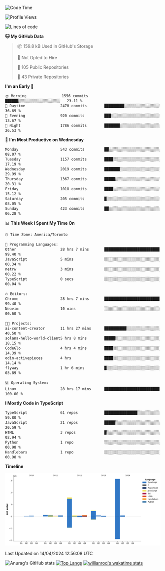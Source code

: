 <!--START_SECTION:waka-->
![Code Time](http://img.shields.io/badge/Code%20Time-1%2C423%20hrs%2017%20mins-blue)

![Profile Views](http://img.shields.io/badge/Profile%20Views-0-blue)

![Lines of code](https://img.shields.io/badge/From%20Hello%20World%20I%27ve%20Written-6.0%20million%20lines%20of%20code-blue)

**🐱 My GitHub Data** 

> 📦 159.8 kB Used in GitHub's Storage 
 > 
> 🚫 Not Opted to Hire
 > 
> 📜 105 Public Repositories 
 > 
> 🔑 43 Private Repositories 
 > 
**I'm an Early 🐤** 

```text
🌞 Morning                1556 commits        ██████░░░░░░░░░░░░░░░░░░░   23.11 % 
🌆 Daytime                2470 commits        █████████░░░░░░░░░░░░░░░░   36.69 % 
🌃 Evening                920 commits         ███░░░░░░░░░░░░░░░░░░░░░░   13.67 % 
🌙 Night                  1786 commits        ███████░░░░░░░░░░░░░░░░░░   26.53 % 
```
📅 **I'm Most Productive on Wednesday** 

```text
Monday                   543 commits         ██░░░░░░░░░░░░░░░░░░░░░░░   08.07 % 
Tuesday                  1157 commits        ████░░░░░░░░░░░░░░░░░░░░░   17.19 % 
Wednesday                2019 commits        ███████░░░░░░░░░░░░░░░░░░   29.99 % 
Thursday                 1367 commits        █████░░░░░░░░░░░░░░░░░░░░   20.31 % 
Friday                   1018 commits        ████░░░░░░░░░░░░░░░░░░░░░   15.12 % 
Saturday                 205 commits         █░░░░░░░░░░░░░░░░░░░░░░░░   03.05 % 
Sunday                   423 commits         ██░░░░░░░░░░░░░░░░░░░░░░░   06.28 % 
```


📊 **This Week I Spent My Time On** 

```text
🕑︎ Time Zone: America/Toronto

💬 Programming Languages: 
Other                    28 hrs 7 mins       █████████████████████████   99.40 % 
JavaScript               5 mins              ░░░░░░░░░░░░░░░░░░░░░░░░░   00.34 % 
netrw                    3 mins              ░░░░░░░░░░░░░░░░░░░░░░░░░   00.22 % 
TypeScript               0 secs              ░░░░░░░░░░░░░░░░░░░░░░░░░   00.04 % 

🔥 Editors: 
Chrome                   28 hrs 7 mins       █████████████████████████   99.40 % 
Neovim                   10 mins             ░░░░░░░░░░░░░░░░░░░░░░░░░   00.60 % 

🐱‍💻 Projects: 
ai-content-creator       11 hrs 27 mins      ██████████░░░░░░░░░░░░░░░   40.50 % 
solana-hello-world-client5 hrs 8 mins        █████░░░░░░░░░░░░░░░░░░░░   18.15 % 
CodeGlo                  4 hrs 4 mins        ████░░░░░░░░░░░░░░░░░░░░░   14.39 % 
odin-activepieces        4 hrs               ████░░░░░░░░░░░░░░░░░░░░░   14.14 % 
flyway                   1 hr 6 mins         █░░░░░░░░░░░░░░░░░░░░░░░░   03.89 % 

💻 Operating System: 
Linux                    28 hrs 17 mins      █████████████████████████   100.00 % 
```

**I Mostly Code in TypeScript** 

```text
TypeScript               61 repos            ███████████████░░░░░░░░░░   59.80 % 
JavaScript               21 repos            █████░░░░░░░░░░░░░░░░░░░░   20.59 % 
HTML                     3 repos             █░░░░░░░░░░░░░░░░░░░░░░░░   02.94 % 
Python                   1 repo              ░░░░░░░░░░░░░░░░░░░░░░░░░   00.98 % 
Handlebars               1 repo              ░░░░░░░░░░░░░░░░░░░░░░░░░   00.98 % 
```



**Timeline**

![Lines of Code chart](https://raw.githubusercontent.com/wise-introvert/wise-introvert/master/assets/bar_graph.png)


 Last Updated on 14/04/2024 12:56:08 UTC
<!--END_SECTION:waka-->

![Anurag's GitHub stats](https://github-readme-stats.vercel.app/api?username=wise-introvert&count_private=true&show_icons=true)
[![Top Langs](https://github-readme-stats.vercel.app/api/top-langs/?username=wise-introvert&langs_count=10)](https://github.com/anuraghazra/github-readme-stats)
[![willianrod's wakatime stats](https://github-readme-stats.vercel.app/api/wakatime?username=wiseintrovert)](https://github.com/anuraghazra/github-readme-stats)
